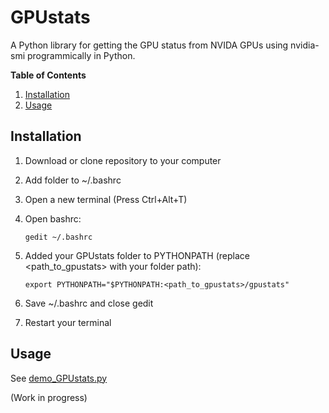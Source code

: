 # GPUstats
A Python library for getting the GPU status from NVIDA GPUs using nvidia-smi programmically in Python.

**Table of Contents**

1. [Installation](#installation)
2. [Usage](#usage)

## Installation
1. Download or clone repository to your computer
2. Add folder to ~/.bashrc
  1. Open a new terminal (Press Ctrl+Alt+T)
  2. Open bashrc:

      ```
      gedit ~/.bashrc
      ```

  3. Added your GPUstats folder to PYTHONPATH (replace <path_to_gpustats> with your folder path):

      ```
      export PYTHONPATH="$PYTHONPATH:<path_to_gpustats>/gpustats"
      ```

  4. Save ~/.bashrc and close gedit
  5. Restart your terminal

## Usage
See [demo_GPUstats.py](https://github.com/anderskm/gpustats/blob/master/demo_GPUstats.py)

(Work in progress)
